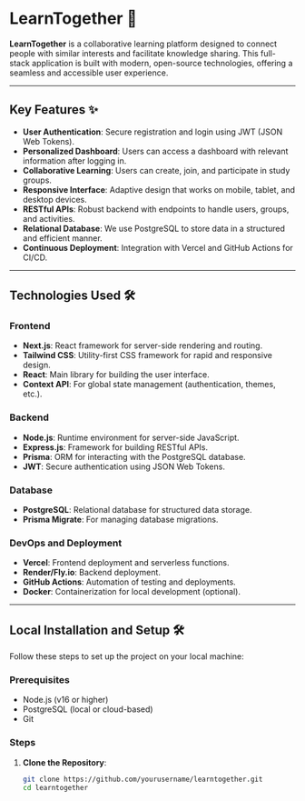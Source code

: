 # LearnTogether 🚀

**LearnTogether** is a collaborative learning platform designed to connect people with similar interests and facilitate knowledge sharing. This full-stack application is built with modern, open-source technologies, offering a seamless and accessible user experience.

---

## **Key Features** ✨

- **User Authentication**: Secure registration and login using JWT (JSON Web Tokens).
- **Personalized Dashboard**: Users can access a dashboard with relevant information after logging in.
- **Collaborative Learning**: Users can create, join, and participate in study groups.
- **Responsive Interface**: Adaptive design that works on mobile, tablet, and desktop devices.
- **RESTful APIs**: Robust backend with endpoints to handle users, groups, and activities.
- **Relational Database**: We use PostgreSQL to store data in a structured and efficient manner.
- **Continuous Deployment**: Integration with Vercel and GitHub Actions for CI/CD.

---

## **Technologies Used** 🛠️

### **Frontend**
- **Next.js**: React framework for server-side rendering and routing.
- **Tailwind CSS**: Utility-first CSS framework for rapid and responsive design.
- **React**: Main library for building the user interface.
- **Context API**: For global state management (authentication, themes, etc.).

### **Backend**
- **Node.js**: Runtime environment for server-side JavaScript.
- **Express.js**: Framework for building RESTful APIs.
- **Prisma**: ORM for interacting with the PostgreSQL database.
- **JWT**: Secure authentication using JSON Web Tokens.

### **Database**
- **PostgreSQL**: Relational database for structured data storage.
- **Prisma Migrate**: For managing database migrations.

### **DevOps and Deployment**
- **Vercel**: Frontend deployment and serverless functions.
- **Render/Fly.io**: Backend deployment.
- **GitHub Actions**: Automation of testing and deployments.
- **Docker**: Containerization for local development (optional).

---

## **Local Installation and Setup** 🛠️

Follow these steps to set up the project on your local machine:

### **Prerequisites**
- Node.js (v16 or higher)
- PostgreSQL (local or cloud-based)
- Git

### **Steps**

1. **Clone the Repository**:
   ```bash
   git clone https://github.com/yourusername/learntogether.git
   cd learntogether


